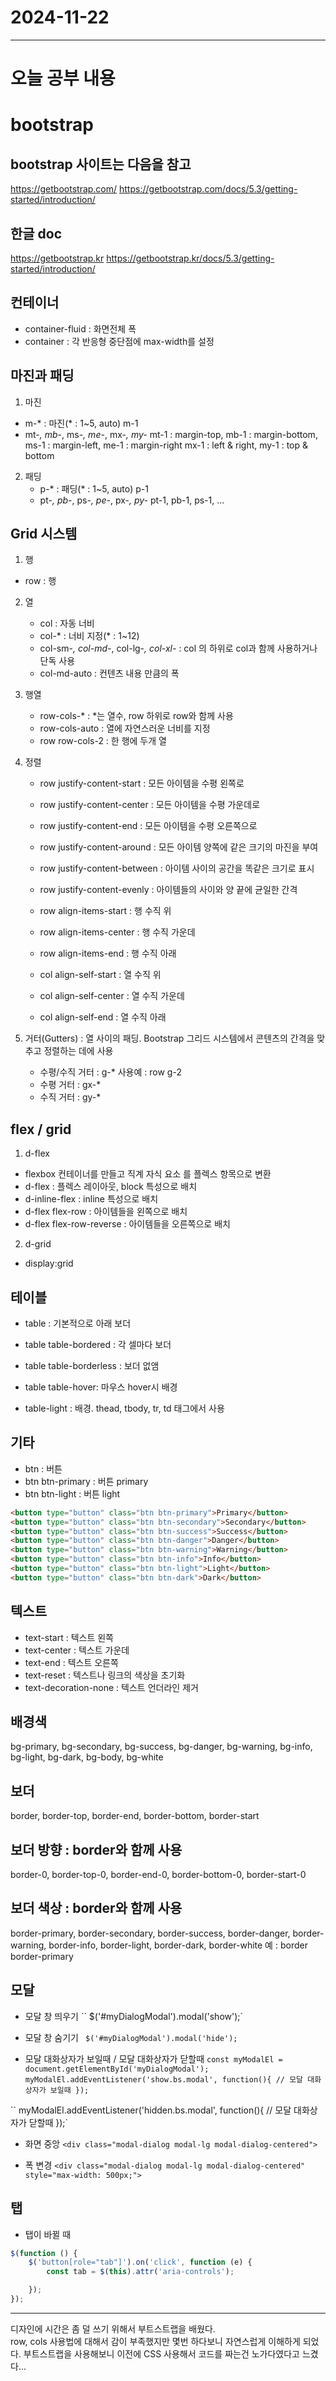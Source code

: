 # 2024-11-22
---

# 오늘 공부 내용

# bootstrap

## bootstrap 사이트는 다음을 참고

https://getbootstrap.com/
https://getbootstrap.com/docs/5.3/getting-started/introduction/

## 한글 doc

https://getbootstrap.kr
https://getbootstrap.kr/docs/5.3/getting-started/introduction/

## 컨테이너

- container-fluid : 화면전체 폭
- container : 각 반응형 중단점에 max-width를 설정

## 마진과 패딩

1) 마진

- m-* : 마진(* : 1~5, auto)
  m-1
- mt-*, mb-*, ms-*, me-*, mx-*, my-*
  mt-1 : margin-top, mb-1 : margin-bottom, ms-1 : margin-left, me-1 : margin-right
  mx-1 : left & right, my-1 : top & bottom

2) 패딩
    - p-* : 패딩(* : 1~5, auto)
      p-1
    - pt-*, pb-*, ps-*, pe-*, px-*, py-*
      pt-1, pb-1, ps-1, ...

## Grid 시스템

1) 행

- row : 행

2) 열
   - col : 자동 너비
   - col-* : 너비 지정(* : 1~12)
   - col-sm-*, col-md-*, col-lg-*, col-xl-* : col 의 하위로 col과 함께 사용하거나 단독 사용
   - col-md-auto : 컨텐츠 내용 만큼의 폭

3) 행열
   - row-cols-* : *는 열수, row 하위로 row와 함께 사용
   - row-cols-auto : 열에 자연스러운 너비를 지정
   - row row-cols-2 : 한 행에 두개 열

4) 정렬
    - row justify-content-start : 모든 아이템을 수평 왼쪽로
    - row justify-content-center : 모든 아이템을 수평 가운데로
    - row justify-content-end : 모든 아이템을 수평 오른쪽으로
    - row justify-content-around : 모든 아이템 양쪽에 같은 크기의 마진을 부여
    - row justify-content-between : 아이템 사이의 공간을 똑같은 크기로 표시
    - row justify-content-evenly : 아이템들의 사이와 양 끝에 균일한 간격

    - row align-items-start : 행 수직 위
    - row align-items-center : 행 수직 가운데
    - row align-items-end : 행 수직 아래

    - col align-self-start : 열 수직 위
    - col align-self-center : 열 수직 가운데
    - col align-self-end : 열 수직 아래

5) 거터(Gutters) : 열 사이의 패딩. Bootstrap 그리드 시스템에서 콘텐츠의 간격을 맞추고 정렬하는 데에 사용
    - 수평/수직 거터 : g-*
      사용예 : row g-2
    - 수평 거터 : gx-*
    - 수직 거터 : gy-*

## flex / grid

1) d-flex

- flexbox 컨테이너를 만들고 직계 자식 요소 를 플렉스 항목으로 변환
- d-flex : 플렉스 레이아웃, block 특성으로 배치
- d-inline-flex : inline 특성으로 배치
- d-flex flex-row : 아이템들을 왼쪽으로 배치
- d-flex flex-row-reverse : 아이템들을 오른쪽으로 배치

2) d-grid
- display:grid

## 테이블

- table : 기본적으로 아래 보더
- table table-bordered : 각 셀마다 보더
- table table-borderless : 보더 없앰
- table table-hover: 마우스 hover시 배경

- table-light : 배경. thead, tbody, tr, td 태그에서 사용

## 기타

- btn : 버튼
- btn btn-primary : 버튼 primary
- btn btn-light : 버튼 light
```html
<button type="button" class="btn btn-primary">Primary</button>
<button type="button" class="btn btn-secondary">Secondary</button>
<button type="button" class="btn btn-success">Success</button>
<button type="button" class="btn btn-danger">Danger</button>
<button type="button" class="btn btn-warning">Warning</button>
<button type="button" class="btn btn-info">Info</button>
<button type="button" class="btn btn-light">Light</button>
<button type="button" class="btn btn-dark">Dark</button>
```

## 텍스트

- text-start : 텍스트 왼쪽
- text-center : 텍스트 가운데
- text-end : 텍스트 오른쪽
- text-reset : 텍스트나 링크의 색상을 초기화
- text-decoration-none : 텍스트 언더라인 제거

## 배경색
bg-primary, bg-secondary, bg-success, bg-danger, bg-warning, bg-info, bg-light, bg-dark, bg-body, bg-white

## 보더
border, border-top, border-end, border-bottom, border-start

## 보더 방향 : border와 함께 사용
border-0, border-top-0, border-end-0, border-bottom-0, border-start-0

## 보더 색상 : border와 함께 사용
border-primary, border-secondary, border-success, border-danger, border-warning, border-info, border-light, border-dark,
border-white
예 : border border-primary

## 모달
- 모달 창 띄우기
 `` $('#myDialogModal').modal('show');`

- 모달 창 숨기기
 ` $('#myDialogModal').modal('hide');`

- 모달 대화상자가 보일때 / 모달 대화상자가 닫할때
  `const myModalEl = document.getElementById('myDialogModal');
  myModalEl.addEventListener('show.bs.modal', function(){
  // 모달 대화상자가 보일때
  });`

 `` myModalEl.addEventListener('hidden.bs.modal', function(){
  // 모달 대화상자가 닫할때
  });`

- 화면 중앙
  `<div class="modal-dialog modal-lg modal-dialog-centered">`

- 폭 변경
  `<div class="modal-dialog modal-lg modal-dialog-centered" style="max-width: 500px;">`

## 탭
- 탭이 바뀔 때

```javascript
$(function () {
    $('button[role="tab"]').on('click', function (e) {
        const tab = $(this).attr('aria-controls');

    });
});
```

---
디자인에 시간은 좀 덜 쓰기 위해서 부트스트랩을 배웠다. <br>
row, cols 사용법에 대해서 감이 부족했지만 몇번 하다보니 자연스럽게 이해하게 되었다.
부트스트랩을 사용해보니 이전에 CSS 사용해서 코드를 짜는건 노가다였다고 느겼다...





